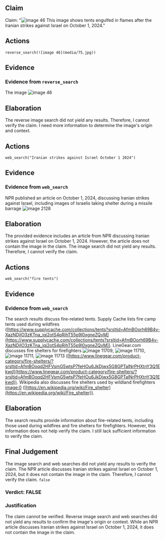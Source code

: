 ## Claim
Claim: "![image 46](media/75.jpg) This image shows tents engulfed in flames after the Iranian strikes against Israel on October 1, 2024."

## Actions
```
reverse_search(![image 46](media/75.jpg))
```

## Evidence
### Evidence from `reverse_search`
The image ![image 46](media/75.jpg)

## Elaboration
The reverse image search did not yield any results. Therefore, I cannot verify the claim. I need more information to determine the image's origin and context.


## Actions
```
web_search("Iranian strikes against Israel October 1 2024")
```

## Evidence
### Evidence from `web_search`
NPR published an article on October 1, 2024, discussing Iranian strikes against Israel, including images of Israelis taking shelter during a missile barrage ![image 2128](media/2025-07-20_11-01-1753009292-769516.jpg)

## Elaboration
The provided evidence includes an article from NPR discussing Iranian strikes against Israel on October 1, 2024. However, the article does not contain the image in the claim. The image search did not yield any results. Therefore, I cannot verify the claim.


## Actions
```
web_search("fire tents")
```

## Evidence
### Evidence from `web_search`
The search results discuss fire-related tents. Supply Cache lists fire camp tents used during wildfires ([https://www.supplycache.com/collections/tents?srsltid=AfmBOorh69B4v-XazNDjIO3zKTna_iqj2otS4pRihT55p9l0xgneZQvM](https://www.supplycache.com/collections/tents?srsltid=AfmBOorh69B4v-XazNDjIO3zKTna_iqj2otS4pRihT55p9l0xgneZQvM)). LineGear.com discusses fire shelters for firefighters ![image 11709](media/2025-08-31_10-54-1756637650-497702.jpg), ![image 11710](media/2025-08-31_10-54-1756637652-436500.jpg), ![image 11711](media/2025-08-31_10-54-1756637657-135179.jpg), ![image 11713](media/2025-08-31_10-54-1756637663-223661.jpg) ([https://www.linegear.com/product-category/fire-shelters/?srsltid=AfmBOoqd2HFVsmG5wtsP7feHOu6JkDjwx5G8GPTalNrPHXtnY3Q1Ekwd](https://www.linegear.com/product-category/fire-shelters/?srsltid=AfmBOoqd2HFVsmG5wtsP7feHOu6JkDjwx5G8GPTalNrPHXtnY3Q1Ekwd)). Wikipedia also discusses fire shelters used by wildland firefighters <image:0> ([https://en.wikipedia.org/wiki/Fire_shelter](https://en.wikipedia.org/wiki/Fire_shelter)).


## Elaboration
The search results provide information about fire-related tents, including those used during wildfires and fire shelters for firefighters. However, this information does not help verify the claim. I still lack sufficient information to verify the claim.


## Final Judgement
The image search and web searches did not yield any results to verify the claim. The NPR article discusses Iranian strikes against Israel on October 1, 2024, but it does not contain the image in the claim. Therefore, I cannot verify the claim. `false`

### Verdict: FALSE

### Justification
The claim cannot be verified. Reverse image search and web searches did not yield any results to confirm the image's origin or context. While an NPR article discusses Iranian strikes against Israel on October 1, 2024, it does not contain the image in the claim.

